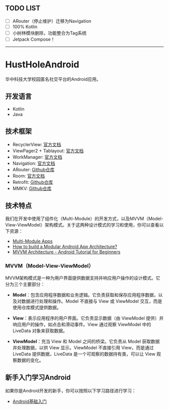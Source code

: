 ## TODO LIST
- [ ] ARouter（停止维护）迁移为Navigation
- [ ] 100% Kotlin
- [ ] 小树林模块删除，功能整合为Tag系统
- [ ] Jetpack Compose！
---
# HustHoleAndroid
华中科技大学校园匿名社交平台的Android应用。

## 开发语言
- Kotlin
- Java

## 技术框架
- RecyclerView: [官方文档](https://developer.android.com/guide/topics/ui/layout/recyclerview)
- ViewPager2 + Tablayout: [官方文档](https://developer.android.com/guide/navigation/navigation-swipe-view-2)
- WorkManager: [官方文档](https://developer.android.com/topic/libraries/architecture/workmanager)
- Navigation: [官方文档](https://developer.android.com/guide/navigation)
- ARouter: [Github仓库](https://github.com/alibaba/ARouter)
- Room: [官方文档](https://developer.android.com/training/data-storage/room)
- Retrofit: [Github仓库](https://github.com/square/retrofit)
- MMKV: [Github仓库](https://github.com/Tencent/MMKV)

## 技术特点
我们在开发中使用了组件化（Multi-Module）的开发方式，以及MVVM（Model-View-ViewModel）架构模式。关于这两种设计模式的学习和使用，你可以查看以下资源：

- [Multi-Module Apps](https://www.kodeco.com/real-world-android/8)
- [How to build a Modular Android App Architecture?](https://blog.mindorks.com/how-to-build-a-modular-android-app-architecture)
- [MVVM Architecture - Android Tutorial for Beginners](https://www.youtube.com/watch?v=TMHi9vNasUk)

### MVVM（Model-View-ViewModel）
MVVM架构模式是一种为用户界面提供数据支持并响应用户操作的设计模式。它分为三个主要部分：

- **Model**：包含应用程序数据和业务逻辑。它负责获取和保存应用程序数据，以及对数据进行处理和操作。Model 不直接与 View 或 ViewModel 交互，而是使用仓库模式提供数据。

- **View**：表示应用程序的用户界面。它负责显示数据（由 ViewModel 提供）并响应用户的操作，如点击和滑动事件。View 通过观察 ViewModel 中的 LiveData 对象来获取数据。

- **ViewModel**：充当 View 和 Model 之间的桥梁。它负责从 Model 获取数据并处理数据，以供 View 显示。ViewModel 不直接引用 View，而是通过 LiveData 提供数据，LiveData 是一个可观察的数据持有类，可以让 View 观察数据的变化。

## 新手入门学习Android
如果你是Android开发的新手，你可以按照以下学习路径进行学习：

- [Android基础入门](https://developer.android.com/courses/android-basics-kotlin/course)

